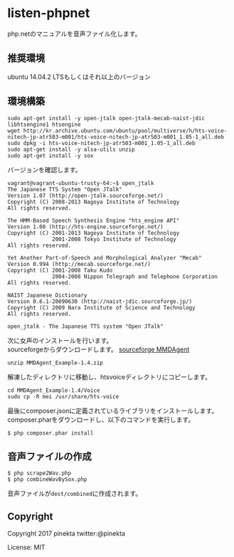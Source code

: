# listen-phpnet

php.netのマニュアルを音声ファイル化します。

## 推奨環境

ubuntu 14.04.2 LTSもしくはそれ以上のバージョン

## 環境構築

```
sudo apt-get install -y open-jtalk open-jtalk-mecab-naist-jdic libhtsengine1 htsengine
wget http://kr.archive.ubuntu.com/ubuntu/pool/multiverse/h/hts-voice-nitech-jp-atr503-m001/hts-voice-nitech-jp-atr503-m001_1.05-1_all.deb
sudo dpkg -i hts-voice-nitech-jp-atr503-m001_1.05-1_all.deb
sudo apt-get install -y alsa-utils unzip
sudo apt-get install -y sox
```

バージョンを確認します。

```
vagrant@vagrant-ubuntu-trusty-64:~$ open_jtalk
The Japanese TTS System "Open JTalk"
Version 1.07 (http://open-jtalk.sourceforge.net/)
Copyright (C) 2008-2013 Nagoya Institute of Technology
All rights reserved.

The HMM-Based Speech Synthesis Engine "hts_engine API"
Version 1.08 (http://hts-engine.sourceforge.net/)
Copyright (C) 2001-2013 Nagoya Institute of Technology
              2001-2008 Tokyo Institute of Technology
All rights reserved.

Yet Another Part-of-Speech and Morphological Analyzer "Mecab"
Version 0.994 (http://mecab.sourceforge.net/)
Copyright (C) 2001-2008 Taku Kudo
              2004-2008 Nippon Telegraph and Telephone Corporation
All rights reserved.

NAIST Japanese Dictionary
Version 0.6.1-20090630 (http://naist-jdic.sourceforge.jp/)
Copyright (C) 2009 Nara Institute of Science and Technology
All rights reserved.

open_jtalk - The Japanese TTS system "Open JTalk"
```

次に女声のインストールを行います。  
sourceforgeからダウンロードします。
[sourceforge MMDAgent](https://sourceforge.net/projects/mmdagent/)

```
unzip MMDAgent_Example-1.4.zip
```

解凍したディレクトリに移動し、htsvoiceディレクトリにコピーします。

```
cd MMDAgent_Example-1.4/Voice
sudo cp -R mei /usr/share/hts-voice
```

最後にcomposer.jsonに定義されているライブラリをインストールします。  
composer.pharをダウンロードし、以下のコマンドを実行します。
```
$ php composer.phar install
```

## 音声ファイルの作成

```
$ php scrape2Wav.php
$ php combineWavBySox.php
```

音声ファイルが`dest/combined`に作成されます。

## Copyright

Copyright 2017 pinekta
twitter:@pinekta

License: MIT
